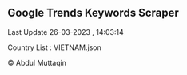 

## Google Trends Keywords Scraper 
 
Last Update 26-03-2023 , 14:03:14

Country List :
VIETNAM.json



© Abdul Muttaqin 
